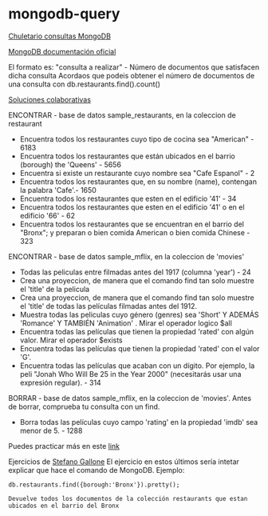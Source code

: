 # mongodb-query


[Chuletario consultas MongoDB](https://www.mongodb.com/developer/products/mongodb/cheat-sheet/)

[MongoDB documentación oficial](https://www.mongodb.com/docs/manual/tutorial/query-documents/)

El formato es: "consulta a realizar" - Número de documentos que satisfacen dicha consulta
Acordaos que podeis obtener el número de documentos de una consulta con db.restaurants.find().count()

[Soluciones colaborativas](https://docs.google.com/spreadsheets/d/1WcMJDXWRQgkLgfdl_-l7OdfEvK-6QlXqLiDgRvib71w/edit#gid=0)

ENCONTRAR - base de datos sample_restaurants, en la coleccion de restaurant

- Encuentra todos los restaurantes cuyo tipo de cocina sea "American" - 6183
- Encuentra todos los restaurantes que están ubicados en el barrio (borough) the 'Queens' - 5656
- Encuentra si existe un restaurante cuyo nombre sea "Cafe Espanol" - 2
- Encuentra todos los restaurantes que, en su nombre (name), contengan la palabra 'Cafe'.- 1650
- Encuentra todos los restaurantes que esten en el edificio '41' - 34
- Encuentra todos los restaurantes que esten en el edificio '41' o en el edificio '66' - 62
- Encuentra todos los restaurantes que se encuentran en el barrio del "Bronx"; y preparan o bien comida American o bien comida Chinese - 323


ENCONTRAR - base de datos sample_mflix, en la coleccion de 'movies'

- Todas las peliculas entre filmadas antes del 1917 (columna 'year') - 24
- Crea una proyeccion, de manera que el comando find tan solo muestre el 'title' de la pelicula
- Crea una proyeccion, de manera que el comando find tan solo muestre el 'title' de todas las películas
filmadas antes del 1912.
- Muestra todas las peliculas cuyo género (genres) sea 'Short' Y ADEMÁS 'Romance' Y TAMBIÉN 'Animation' . Mirar
el operador logico $all
- Encuentra todas las películas que tienen la propiedad 'rated' con algún valor. Mirar el operador $exists
- Encuentra todas las películas que tienen la propiedad 'rated' con el valor 'G'. 
- Encuentra todas las películas que acaban con un dígito. Por ejemplo, la peli "Jonah Who Will Be 25 in the Year 2000"  (necesitarás usar una expresión regular). - 314
 

BORRAR - base de datos sample_mflix, en la coleccion de 'movies'.
Antes de borrar, comprueba tu consulta con un find.

- Borra todas las películas cuyo campo 'rating' en la propiedad 'imdb' sea menor de 5. - 1288

Puedes practicar más en este [link](https://www.w3resource.com/mongodb-exercises/)

Ejercicios de [Stefano Gallone](https://github.com/Ste2812/Sprint-2-bases-de-datos-NoSQL/blob/master/queries_mongodb.json)
El ejercicio en estos últimos sería intetar explicar que hace el comando de MongoDB.
Ejemplo:

```
db.restaurants.find({borough:'Bronx'}).pretty();
```
```
Devuelve todos los documentos de la colección restaurants que estan ubicados en el barrio del Bronx
```
